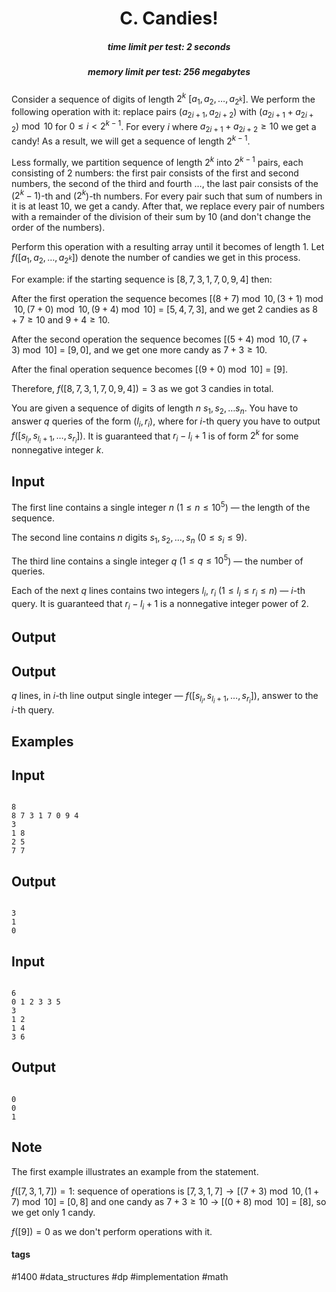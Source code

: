 <h1 style='text-align: center;'> C. Candies!</h1>

<h5 style='text-align: center;'>time limit per test: 2 seconds</h5>
<h5 style='text-align: center;'>memory limit per test: 256 megabytes</h5>

Consider a sequence of digits of length $2^k$ $[a_1, a_2, \ldots, a_{2^k}]$. We perform the following operation with it: replace pairs $(a_{2i+1}, a_{2i+2})$ with $(a_{2i+1} + a_{2i+2})\bmod 10$ for $0\le i<2^{k-1}$. For every $i$ where $a_{2i+1} + a_{2i+2}\ge 10$ we get a candy! As a result, we will get a sequence of length $2^{k-1}$.

Less formally, we partition sequence of length $2^k$ into $2^{k-1}$ pairs, each consisting of 2 numbers: the first pair consists of the first and second numbers, the second of the third and fourth $\ldots$, the last pair consists of the ($2^k-1$)-th and ($2^k$)-th numbers. For every pair such that sum of numbers in it is at least $10$, we get a candy. After that, we replace every pair of numbers with a remainder of the division of their sum by $10$ (and don't change the order of the numbers).

Perform this operation with a resulting array until it becomes of length $1$. Let $f([a_1, a_2, \ldots, a_{2^k}])$ denote the number of candies we get in this process. 

For example: if the starting sequence is $[8, 7, 3, 1, 7, 0, 9, 4]$ then:

After the first operation the sequence becomes $[(8 + 7)\bmod 10, (3 + 1)\bmod 10, (7 + 0)\bmod 10, (9 + 4)\bmod 10]$ $=$ $[5, 4, 7, 3]$, and we get $2$ candies as $8 + 7 \ge 10$ and $9 + 4 \ge 10$.

After the second operation the sequence becomes $[(5 + 4)\bmod 10, (7 + 3)\bmod 10]$ $=$ $[9, 0]$, and we get one more candy as $7 + 3 \ge 10$. 

After the final operation sequence becomes $[(9 + 0) \bmod 10]$ $=$ $[9]$. 

Therefore, $f([8, 7, 3, 1, 7, 0, 9, 4]) = 3$ as we got $3$ candies in total.

You are given a sequence of digits of length $n$ $s_1, s_2, \ldots s_n$. You have to answer $q$ queries of the form $(l_i, r_i)$, where for $i$-th query you have to output $f([s_{l_i}, s_{l_i+1}, \ldots, s_{r_i}])$. It is guaranteed that $r_i-l_i+1$ is of form $2^k$ for some nonnegative integer $k$.

## Input

The first line contains a single integer $n$ ($1 \le n \le 10^5$) — the length of the sequence.

The second line contains $n$ digits $s_1, s_2, \ldots, s_n$ ($0 \le s_i \le 9$).

The third line contains a single integer $q$ ($1 \le q \le 10^5$) — the number of queries.

Each of the next $q$ lines contains two integers $l_i$, $r_i$ ($1 \le l_i \le r_i \le n$) — $i$-th query. It is guaranteed that $r_i-l_i+1$ is a nonnegative integer power of $2$.

## Output

## Output

 $q$ lines, in $i$-th line output single integer — $f([s_{l_i}, s_{l_i + 1}, \ldots, s_{r_i}])$, answer to the $i$-th query.

## Examples

## Input


```

8
8 7 3 1 7 0 9 4
3
1 8
2 5
7 7

```
## Output


```

3
1
0

```
## Input


```

6
0 1 2 3 3 5
3
1 2
1 4
3 6

```
## Output


```

0
0
1

```
## Note

The first example illustrates an example from the statement.

$f([7, 3, 1, 7]) = 1$: sequence of operations is $[7, 3, 1, 7] \to [(7 + 3)\bmod 10, (1 + 7)\bmod 10]$ $=$ $[0, 8]$ and one candy as $7 + 3 \ge 10$ $\to$ $[(0 + 8) \bmod 10]$ $=$ $[8]$, so we get only $1$ candy.

$f([9]) = 0$ as we don't perform operations with it.



#### tags 

#1400 #data_structures #dp #implementation #math 
